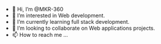 - 👋 Hi, I’m @MKR-360
- 👀 I’m interested in Web development.
- 🌱 I’m currently learning full stack development.
- 💞️ I’m looking to collaborate on Web applications projects.
- 📫 How to reach me ...

<!---
MKR-360/MKR-360 is a ✨ special ✨ repository because its `README.md` (this file) appears on your GitHub profile.
You can click the Preview link to take a look at your changes.
--->
